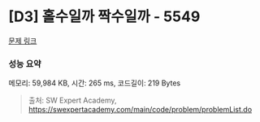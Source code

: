 # [D3] 홀수일까 짝수일까 - 5549 

[문제 링크](https://swexpertacademy.com/main/code/problem/problemDetail.do?contestProbId=AWWxpEDaAVoDFAW4) 

### 성능 요약

메모리: 59,984 KB, 시간: 265 ms, 코드길이: 219 Bytes



> 출처: SW Expert Academy, https://swexpertacademy.com/main/code/problem/problemList.do